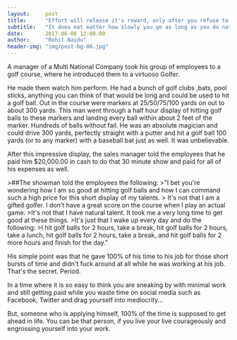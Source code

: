 ```yaml
---
layout:     post
title:      "Effort will release it's reward, only after you refuse to quit"
subtitle:   "It does not matter how slowly you go as long as you do not stop"
date:       2017-06-08 12:00:00
author:     "Rohit Naidu"
header-img: "img/post-bg-06.jpg"
---
```

<p>A manager of a Multi National Company took his group of employees to a golf course, where he introduced them to a virtuoso Golfer.</p>

<p>He made them watch him perform. He had a bunch of golf clubs ,bats, pool sticks, anything you can think of that would be long and could be used to hit a golf ball. Out in the course were markers at 25/50/75/100 yards on out to about 300 yards. This man went through a half hour display of hitting golf balls to these markers and landing every ball within about 2 feet of the marker. Hundreds of balls without fail. He was an absolute magician and could drive 300 yards, perfectly straight with a putter and hit a golf ball 100 yards (or to any marker) with a baseball bat just as well. It was unbelievable.</p>

<p>After this impressive display, the sales manager told the employees that he paid him $20,000.00 in cash to do that 30 minute show and paid for all of his expenses as well. </p>
>##The showman told the employees the following:
>"I bet you're wondering how I am so good at hitting golf balls and how I can command such a high price for this short display of my talents.
> It's not that I am a gifted golfer. I don't have a great score on the course when I play an actual game. 
>It's not that I have natural talent. It took me a very long time to get good at these things. 
>It's just that I wake up every day and do the following:
>I hit golf balls for 2 hours, take a break, hit golf balls for 2 hours, take a lunch, hit golf balls for 2 hours, take a break, and hit golf balls for 2 more hours and finish for the day."

<p>His simple point was that he gave 100% of his time to his job for those short bursts of time and didn't fuck around at all while he was working at his job. That's the secret. Period.</p>

<p>In a time where it is so easy to think you are sneaking by with minimal work and still getting paid while you waste time on social media such as Facebook, Twitter and drag yourself into mediocrity... </p>
<p>But, someone who is applying himself, 100% of the time is supposed to get ahead in life. You can be that person, if you live your live courageously and engrossing yourself into your work. </p>
